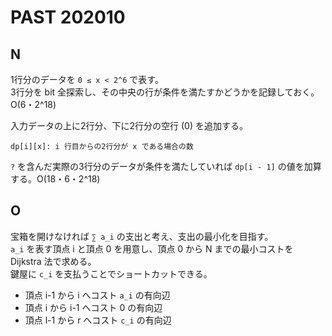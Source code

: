# PAST 202010

## N
1行分のデータを `0 ≤ x < 2^6` で表す。  
3行分を bit 全探索し、その中央の行が条件を満たすかどうかを記録しておく。O(6・2^18)

入力データの上に2行分、下に2行分の空行 (0) を追加する。

```
dp[i][x]: i 行目からの2行分が x である場合の数
```

`?` を含んだ実際の3行分のデータが条件を満たしていれば `dp[i - 1]` の値を加算する。O(18・6・2^18)

## O
宝箱を開けなければ `∑ a_i` の支出と考え、支出の最小化を目指す。  
`a_i` を表す頂点 i と頂点 0 を用意し、頂点 0 から N までの最小コストを Dijkstra 法で求める。  
鍵屋に `c_i` を支払うことでショートカットできる。

- 頂点 i-1 から i へコスト `a_i` の有向辺
- 頂点 i から i-1 へコスト 0 の有向辺
- 頂点 l-1 から r へコスト `c_i` の有向辺
